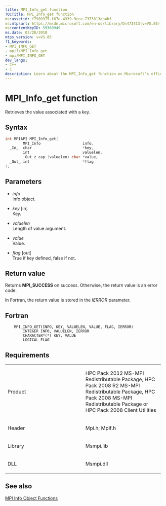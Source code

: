 ```yaml
---
title: MPI_Info_get function
TOCTitle: MPI_Info_get function
ms:assetid: f7909375-f67e-4339-9cce-7373813ab4bf
ms:mtpsurl: https://msdn.microsoft.com/en-us/library/Dn473413(v=VS.85)
ms:contentKeyID: 59360949
ms.date: 03/28/2018
mtps_version: v=VS.85
f1_keywords:
- MPI_INFO_GET
- mpif/MPI_Info_get
- mpi/MPI_INFO_GET
dev_langs:
- C++
- C
description: Learn about the MPI_Info_get function on Microsoft's official site. Understand its syntax, parameters, return values, and associated requirements.
---
```


# MPI\_Info\_get function

Retrieves the value associated with a key.

## Syntax

``` c++
int MPIAPI MPI_Info_get(
        MPI_Info                   info,
  _In_  char                       *key,
        int                        valuelen,
        _Out_z_cap_(valuelen) char *value,
  _Out_ int                        *flag
);
```

## Parameters

  - *info*  
    Info object.

  - *key* \[in\]  
    Key.

  - *valuelen*  
    Length of value argument.

  - *value*  
    Value.

  - *flag* \[out\]  
    True if key defined, false if not.

## Return value

Returns **MPI\_SUCCESS** on success. Otherwise, the return value is an error code.

In Fortran, the return value is stored in the *IERROR* parameter.

## Fortran

``` FORTRAN
    MPI_INFO_GET(INFO, KEY, VALUELEN, VALUE, FLAG, IERROR)
        INTEGER INFO, VALUELEN, IERROR
        CHARACTER*(*) KEY, VALUE
        LOGICAL FLAG
```

## Requirements

<table>
<colgroup>
<col style="width: 50%" />
<col style="width: 50%" />
</colgroup>
<tbody>
<tr class="odd">
<td><p>Product</p></td>
<td><p>HPC Pack 2012 MS-MPI Redistributable Package, HPC Pack 2008 R2 MS-MPI Redistributable Package, HPC Pack 2008 MS-MPI Redistributable Package or HPC Pack 2008 Client Utilities</p></td>
</tr>
<tr class="even">
<td><p>Header</p></td>
<td>Mpi.h;
Mpif.h</td>
</tr>
<tr class="odd">
<td><p>Library</p></td>
<td>Msmpi.lib</td>
</tr>
<tr class="even">
<td><p>DLL</p></td>
<td>Msmpi.dll</td>
</tr>
</tbody>
</table>


## See also

[MPI Info Object Functions](mpi-info-object-functions.md)

